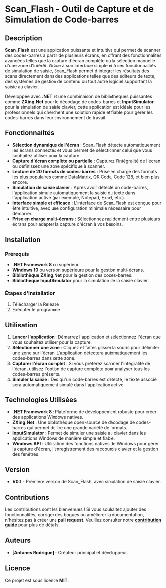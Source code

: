 # Scan_Flash - Outil de Capture et de Simulation de Code-barres

## Description

**Scan_Flash** est une application puissante et intuitive qui permet de scanner des codes-barres à partir de plusieurs écrans, en offrant des fonctionnalités avancées telles que la capture d'écran complète ou la sélection manuelle d'une zone d'intérêt. Grâce à son interface simple et à ses fonctionnalités de simulation de saisie, Scan_Flash permet d'intégrer les résultats des scans directement dans des applications telles que des éditeurs de texte, des systèmes de gestion de contenu ou tout autre logiciel supportant la saisie au clavier.

Développée avec **.NET** et une combinaison de bibliothèques puissantes comme **ZXing.Net** pour le décodage de codes-barres et **InputSimulator** pour la simulation de saisie clavier, cette application est idéale pour les professionnels qui cherchent une solution rapide et fiable pour gérer les codes-barres dans leur environnement de travail.

## Fonctionnalités

- **Sélection dynamique de l'écran** : Scan_Flash détecte automatiquement les écrans connectés et vous permet de sélectionner celui que vous souhaitez utiliser pour la capture.
- **Capture d'écran complète ou partielle** : Capturez l'intégralité de l'écran ou définissez une zone spécifique à scanner.
- **Lecture de 20 formats de codes-barres** : Prise en charge des formats les plus populaires comme DataMatrix, QR Code, Code 128, et bien plus encore.
- **Simulation de saisie clavier** : Après avoir détecté un code-barres, l'application simule automatiquement la saisie du texte dans l'application active (par exemple, Notepad, Excel, etc.).
- **Interface simple et efficace** : L'interface de Scan_Flash est conçue pour être intuitive, avec une configuration minimale nécessaire pour démarrer.
- **Prise en charge multi-écrans** : Sélectionnez rapidement entre plusieurs écrans pour adapter la capture d'écran à vos besoins.

## Installation

### Prérequis
- **.NET Framework 8** ou supérieur.
- **Windows 10** ou version supérieure pour la gestion multi-écrans.
- **Bibliothèque ZXing.Net** pour la gestion des codes-barres.
- **Bibliothèque InputSimulator** pour la simulation de la saisie clavier.

### Étapes d'installation

1. Télécharger la Release
2. Exécuter le programme

## Utilisation

1. **Lancer l'application** : Démarrez l'application et sélectionnez l'écran que vous souhaitez utiliser pour la capture.
2. **Sélectionner une zone** : Cliquez et faites glisser la souris pour délimiter une zone sur l'écran. L'application détectera automatiquement les codes-barres dans cette zone.
3. **Capturer l'écran complet** : Si vous préférez scanner l'intégralité de l'écran, utilisez l'option de capture complète pour analyser tous les codes-barres présents.
4. **Simuler la saisie** : Dès qu'un code-barres est détecté, le texte associé sera automatiquement simulé dans l'application active.

## Technologies Utilisées

- **.NET Framework 8** : Plateforme de développement robuste pour créer des applications Windows natives.
- **ZXing.Net** : Une bibliothèque open-source de décodage de codes-barres qui permet de lire une grande variété de formats.
- **InputSimulator** : Permet de simuler une saisie au clavier dans les applications Windows de manière simple et fiable.
- **Windows API** : Utilisation des fonctions natives de Windows pour gérer la capture d'écran, l'enregistrement des raccourcis clavier et la gestion des fenêtres.

## Version

- **V0.1** - Première version de Scan_Flash, avec simulation de saisie clavier.

## Contributions

Les contributions sont les bienvenues ! Si vous souhaitez ajouter des fonctionnalités, corriger des bogues ou améliorer la documentation, n'hésitez pas à créer une **pull request**. Veuillez consulter notre **[contribution guide](CONTRIBUTING.md)** pour plus de détails.

## Auteurs

- **[Antunes Rodrigue]** - Créateur principal et développeur.

## Licence

Ce projet est sous licence **MIT**. 

